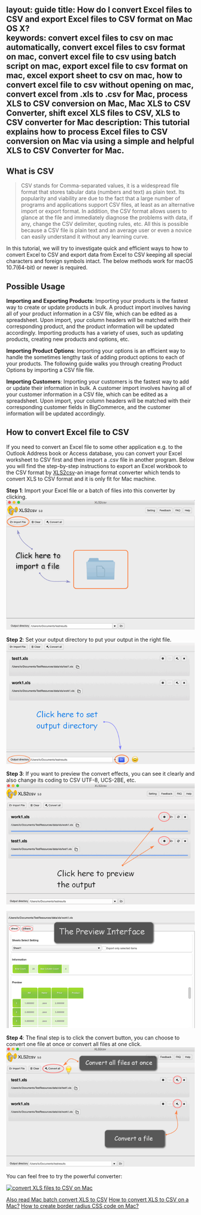 layout: guide
title: How do I convert Excel files to CSV and export Excel files to CSV format on Mac OS X?  
keywords: convert excel files to csv on mac automatically, convert excel files to csv format on mac, convert excel file to csv using batch script on mac, export excel file to csv format on mac, excel export sheet to csv on mac, how to convert excel file to csv without opening on mac, convert excel from .xls to .csv for Mac, process XLS to CSV conversion on Mac, Mac XLS to CSV Converter, shift excel XLS files to CSV, XLS to CSV converter for Mac
description: This tutorial explains how to process Excel files to CSV conversion on Mac via using a simple and helpful XLS to CSV Converter for Mac. 
---
## What is CSV
>CSV stands for Comma-separated values, it is a widespread file format that stores tabular data (numbers and text) as plain text. Its popularity and viability are due to the fact that a large number of programs and applications support CSV files, at least as an alternative import or export format. In addition, the CSV format allows users to glance at the file and immediately diagnose the problems with data, if any, change the CSV delimiter, quoting rules, etc. All this is possible because a CSV file is plain text and an average user or even a novice can easily understand it without any learning curve.

In this tutorial, we will try to investigate quick and efficient ways to how to convert Excel to CSV and export data from Excel to CSV keeping all special characters and foreign symbols intact. The below methods work for macOS 10.7(64-bit) or newer is required.
<br>
## Possible Usage
**Importing and Exporting Products**: Importing your products is the fastest way to create or update products in bulk. A product import involves having all of your product information in a CSV file, which can be edited as a spreadsheet. Upon import, your column headers will be matched with their corresponding product, and the product information will be updated accordingly. Importing products has a variety of uses, such as updating products, creating new products and options, etc. 

**Importing Product Options**: Importing your options is an efficient way to handle the sometimes lengthy task of adding product options to each of your products. The following guide walks you through creating Product Options by importing a CSV file file. 

**Importing Customers**: Importing your customers is the fastest way to add or update their information in bulk. A customer import involves having all of your customer information in a CSV file, which can be edited as a spreadsheet. Upon import, your column headers will be matched with their corresponding customer fields in BigCommerce, and the customer information will be updated accordingly.
<br>
## How to convert Excel file to CSV
If you need to convert an Excel file to some other application e.g. to the Outlook Address book or Access database, you can convert your Excel worksheet to CSV first and then import a .csv file in another program. Below you will find the step-by-step instructions to export an Excel workbook to the CSV format by <a href="https://gmagon.com/products/store/xls2csv/" target="_blank" rel="nofollow me noopener noreferrer" >XLS2csv</a>-an image format converter which tends to convert XLS to CSV format and it is only fit for Mac machine. 

**Step 1**: Import your Excel file or a batch of files into this converter by clicking.
![](img/xls-howdoi-1.png)

**Step 2**: Set your output directory to put your output in the right file.
![](img/xls-howdoi-2.png)

**Step 3**: If you want to preview the convert effects, you can see it clearly and also change its coding to CSV UTF-8, UCS-2BE, etc.
![](img/xls-howdoi-3.png)

![](img/xls-howdoi-3-1.png)

**Step 4**: The final step is to click the convert button, you can choose to convert one file at once or convert all files at one click.
![](img/xls-howdoi-4.png)

You can feel free to try the powerful converter:

<a href="https://gmagon.com/products/store/xls2csv/" target="_blank" rel="nofollow me noopener noreferrer" >
<img src="https://gmagon.com/asset/images/free-download.png" alt="convert XLS files to CSV on Mac" />

Also read
<a href="https://gmagon.com/guide/mac-batch-convert-xls-to-csv.html" target="_blank" rel="nofollow me noopener noreferrer" >Mac batch convert XLS to CSV</a>
<a href="https://gmagon.com/guide/convert-xls-to-csv-on-mac.html" target="_blank" rel="nofollow me noopener noreferrer" >How to convert XLS to CSV on a Mac?</a>
<a href="https://gmagon.com/guide/create-border-radius-css-mac.html" target="_blank" rel="nofollow me noopener noreferrer" >How to create border radius CSS code on Mac?</a>